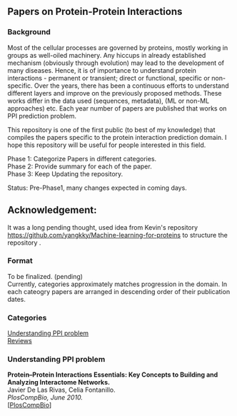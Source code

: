 ## Papers on Protein-Protein Interactions

### Background

Most of the cellular processes are governed by proteins, mostly working in groups as well-oiled machinery. Any hiccups in already established mechanism (obviously through evolution) may lead to the development of many diseases. Hence, it is of importance to understand protein interactions - permanent or transient; direct or functional, specific or non-specific. Over the years, there has been a continuous efforts to understand different layers and improve on the previously proposed methods. These works differ in the data used (sequences, metadata), (ML or non-ML approaches) etc. Each year number of papers are published that works on PPI prediction problem.  

This repository is one of the first public (to best of my knowledge) that compiles the papers specific to the protein interaction prediction domain. I hope this repository will be useful for people interested in this field.  

Phase 1: Categorize Papers in different categories.    
Phase 2: Provide summary for each of the paper.  
Phase 3: Keep Updating the repository.    

Status: Pre-Phase1, many changes expected in coming days.  

## Acknowledgement:
It was a long pending thought, used idea from Kevin's repository https://github.com/yangkky/Machine-learning-for-proteins to structure the repository .


### Format

To be finalized. (pending)  
Currently, categories approximately matches progression in the domain.  In each cateogry papers are arranged in descending order of their publication dates.

### Categories
[Understanding PPI problem](#understanding-PPI-problem)  
[Reviews](#reviews)  


### Understanding PPI problem

**Protein–Protein Interactions Essentials: Key Concepts to Building and Analyzing Interactome Networks.**  
Javier De Las Rivas, Celia Fontanillo.  
*PlosCompBio, June 2010.*  
[[PlosCompBio](https://journals.plos.org/ploscompbiol/article?id=10.1371/journal.pcbi.1000807)]  




